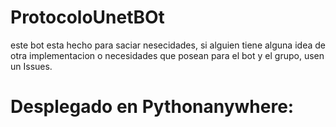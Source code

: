 # ProtocoloUnetBOt

este bot esta hecho para saciar nesecidades, si alguien tiene alguna idea de otra implementacion
o necesidades que posean para el bot y el grupo, usen un Issues.

# Desplegado en Pythonanywhere:
